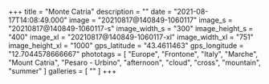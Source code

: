+++
title = "Monte Catria"
description = ""
date = "2021-08-17T14:08:49.000"
image = "20210817@140849-1060117"
image_s = "20210817@140849-1060117-s"
image_width_s = "300"
image_height_s = "400"
image_xl = "20210817@140849-1060117-xl"
image_width_xl = "751"
image_height_xl = "1000"
gps_latitude = "43.4611463"
gps_longitude = "12.7044578666667"
phototags = [ "Europe", "Frontone", "Italy", "Marche", "Mount Catria", "Pesaro - Urbino", "afternoon", "cloud", "cross", "mountain", "summer" ]
galleries = [ "" ]
+++
